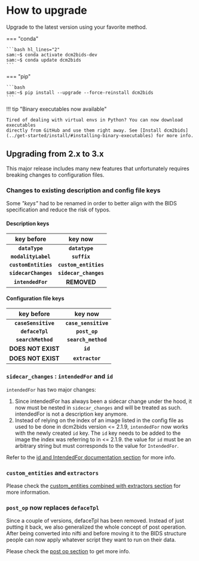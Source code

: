 # How to upgrade

Upgrade to the latest version using your favorite method.

=== "conda"

    ```bash hl_lines="2"
    sam:~$ conda activate dcm2bids-dev
    sam:~$ conda update dcm2bids
    ```

=== "pip"

    ```bash
    sam:~$ pip install --upgrade --force-reinstall dcm2bids
    ```

!!! tip "Binary executables now available"

    Tired of dealing with virtual envs in Python? You can now download executables
    directly from GitHub and use them right away. See [Install dcm2bids](../get-started/install/#installing-binary-executables) for more info.

## Upgrading from 2.x to 3.x

This major release includes many new features that unfortunately requires breaking
changes to configuration files.

### Changes to existing description and config file keys

Some _"keys"_ had to be renamed in order to better align with the BIDS
specification and reduce the risk of typos.

#### Description keys

|      key before      |        key now        |
| :------------------: | :-------------------: |
| **`dataType`**       | **`datatype`**        |
| **`modalityLabel`**  | **`suffix`**          |
| **`customEntities`** | **`custom_entities`** |
| **`sidecarChanges`** | **`sidecar_changes`** |
| **`intendedFor`**    | **REMOVED**           |

#### Configuration file keys

|      key before      |        key now        |
| :------------------: | :-------------------: |
| **`caseSensitive`**  | **`case_sensitive`**  |
| **`defaceTpl`**      | **`post_op`**         |
| **`searchMethod`**   | **`search_method`**   |
| **DOES NOT EXIST**   | **`id`**              |
| **DOES NOT EXIST**   | **`extractor`**       |


### `sidecar_changes` : `intendedFor` and `id`

`intendedFor` has two major changes:

1. Since intendedFor has always been a sidecar change under the hood, it now
   must be nested in `sidecar_changes` and will be treated as such. intendedFor is not a description key anymore.
2. Instead of relying on the index of an image listed in the config file as used
   to be done in dcm2bids version <= 2.1.9, `intendedFor` now works with the newly created `id`
   key. The `id` key needs to be added to the image the index was referring to
   in <= 2.1.9. the value for `id` must be an arbitrary string but must
   corresponds to the value for `IntendedFor`.

Refer to the [id and IntendedFor documentation section](../how-to/create-config-file/#sidecar_changes-id-and-intendedfor) for more info.


### `custom_entities` and `extractors`

Please check the [custom_entities combined with extractors section](../how-to/use-advanced-commands/#custom_entities-combined-with-extractors) for more information.


### `post_op` now replaces `defaceTpl`

Since a couple of versions, defaceTpl has been removed. Instead of just putting it back, 
we also generalized the whole concept of post operation. After being converted into nifti 
and before moving it to the BIDS structure people can now apply whatever script they want to run on their data.

Please check the [post op section](../how-to/use-advanced-commands/#post_op) to get more info.
